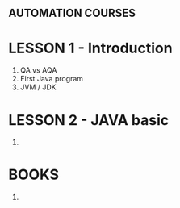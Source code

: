 ## AUTOMATION COURSES
# LESSON 1 - Introduction
1. QA vs AQA
2. First Java program
3. JVM / JDK


# LESSON 2 - JAVA basic
1.

# BOOKS
1.
